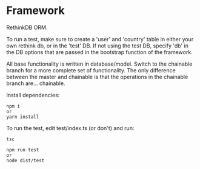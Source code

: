 # Framework
RethinkDB ORM.

To run a test, make sure to create a 'user' and 'country' table in either your own rethink db, or in the 'test' DB. If not using the test DB, specify 'db' in the DB options that are passed in the bootstrap function of the framework.

All base functionality is written in database/model. Switch to the chainable branch for a more complete set of functionality. The only difference between the master and chainable is that the operations in the chainable branch are... chainable.

Install dependencies:
    
    npm i
    or
    yarn install

To run the test, edit test/index.ts (or don't) and run:

    tsc
    
    npm run test
    or
    node dist/test
